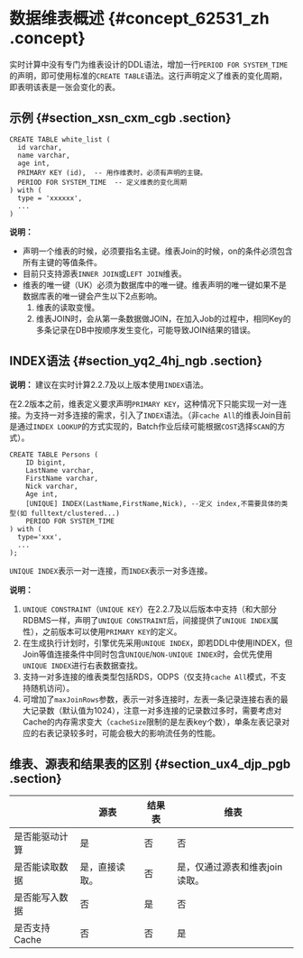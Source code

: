 # 数据维表概述 {#concept_62531_zh .concept}

实时计算中没有专门为维表设计的DDL语法，增加一行`PERIOD FOR SYSTEM_TIME`的声明，即可使用标准的`CREATE TABLE`语法。这行声明定义了维表的变化周期，即表明该表是一张会变化的表。

## 示例 {#section_xsn_cxm_cgb .section}

```language-sql
CREATE TABLE white_list (
  id varchar,
  name varchar,
  age int,
  PRIMARY KEY (id),  -- 用作维表时，必须有声明的主键。
  PERIOD FOR SYSTEM_TIME  -- 定义维表的变化周期
) with (
  type = 'xxxxxx',
  ...
)

```

**说明：** 

-   声明一个维表的时候，必须要指名主键。维表Join的时候，on的条件必须包含所有主键的等值条件。
-   目前只支持源表`INNER JOIN`或`LEFT JOIN`维表。
-   维表的唯一键（UK）必须为数据库中的唯一键。维表声明的唯一键如果不是数据库表的唯一键会产生以下2点影响。
    1.  维表的读取变慢。
    2.  维表JOIN时，会从第一条数据做JOIN，在加入Job的过程中，相同Key的多条记录在DB中按顺序发生变化，可能导致JOIN结果的错误。

## INDEX语法 {#section_yq2_4hj_ngb .section}

**说明：** 建议在实时计算2.2.7及以上版本使用`INDEX`语法。

在2.2版本之前，维表定义要求声明`PRIMARY KEY`，这种情况下只能实现一对一连接。为支持一对多连接的需求，引入了`INDEX`语法。（非`cache All`的维表Join目前是通过`INDEX LOOKUP`的方式实现的，Batch作业后续可能根据`COST`选择`SCAN`的方式）。

```language-sql
CREATE TABLE Persons (
    ID bigint,
    LastName varchar,
    FirstName varchar,
    Nick varchar,
    Age int,
    [UNIQUE] INDEX(LastName,FirstName,Nick), --定义 index,不需要具体的类型(如 fulltext/clustered...)
    PERIOD FOR SYSTEM_TIME
) with (
  type='xxx',
  ...
);
```

`UNIQUE INDEX`表示一对一连接，而`INDEX`表示一对多连接。

**说明：** 

1.  `UNIQUE CONSTRAINT`（`UNIQUE KEY`）在2.2.7及以后版本中支持（和大部分RDBMS一样，声明了`UNIQUE CONSTRAINT`后，间接提供了`UNIQUE INDEX`属性），之前版本可以使用`PRIMARY KEY`的定义。
2.  在生成执行计划时，引擎优先采用`UNIQUE INDEX`，即若DDL中使用INDEX，但Join等值连接条件中同时包含`UNIQUE`/`NON-UNIQUE INDEX`时，会优先使用`UNIQUE INDEX`进行右表数据查找。
3.  支持一对多连接的维表类型包括RDS，ODPS（仅支持`cache All`模式，不支持随机访问）。
4.  可增加了`maxJoinRows`参数，表示一对多连接时，左表一条记录连接右表的最大记录数（默认值为1024），注意一对多连接的记录数过多时，需要考虑对Cache的内存需求变大（`cacheSize`限制的是左表key个数），单条左表记录对应的右表记录较多时，可能会极大的影响流任务的性能。

## 维表、源表和结果表的区别 {#section_ux4_djp_pgb .section}

| |源表|结果表|维表|
|--|--|---|--|
|是否能驱动计算|是|否|否|
|是否能读取数据|是，直接读取。|否|是，仅通过源表和维表join读取。|
|是否能写入数据|否|是|否|
|是否支持Cache|否|否|是|

